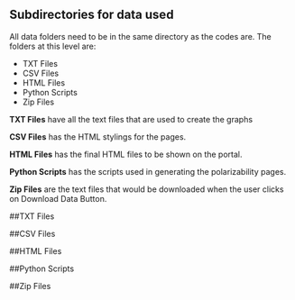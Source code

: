 

## Subdirectories for data used
All data folders need to be in the same directory as the codes are. The folders at this level are:
<ul>
<li>TXT Files</li>
<li>CSV Files</li>
<li>HTML Files</li>
<li>Python Scripts</li>
<li>Zip Files</li>
</ul>

**TXT Files** have all the text files that are used to create the graphs

**CSV Files** has the HTML stylings for the pages.

**HTML Files** has the final HTML files to be shown on the portal.

**Python Scripts** has the scripts used in generating the polarizability pages.

**Zip Files** are the text files that would be downloaded when the user clicks on Download Data Button.

##TXT Files


##CSV Files

##HTML Files

##Python Scripts

##Zip Files

